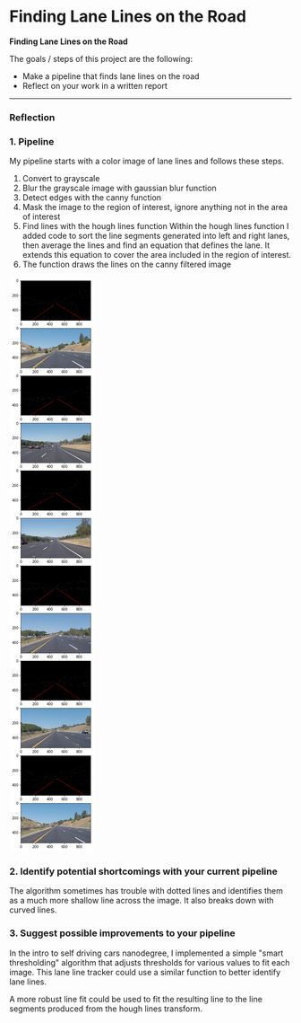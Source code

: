 # **Finding Lane Lines on the Road** 

**Finding Lane Lines on the Road**

The goals / steps of this project are the following:
* Make a pipeline that finds lane lines on the road
* Reflect on your work in a written report


[//]: # (Image References)

[image1]: ./examples/lines_detected.png "Detected lines"
[image2]: ./examples/lines_example.png "Example image"

---

### Reflection

### 1. Pipeline
My pipeline starts with a color image of lane lines and follows these steps.
1. Convert to grayscale
2. Blur the grayscale image with gaussian blur function
3. Detect edges with the canny function
4. Mask the image to the region of interest, ignore anything not in the area of interest
5. Find lines with the hough lines function
  Within the hough lines function I added code to sort the line segments generated into left and right lanes, then average the lines and find an equation that defines the lane. It extends this equation to cover the area included in the region of interest.
6. The function draws the lines on the canny filtered image

![alt text][image1]


### 2. Identify potential shortcomings with your current pipeline

The algorithm sometimes has trouble with dotted lines and identifies them as a much more shallow line across the image. It also breaks down with curved lines.


### 3. Suggest possible improvements to your pipeline
In the intro to self driving cars nanodegree, I implemented a simple "smart thresholding" algorithm that adjusts thresholds for various values to fit each image. This lane line tracker could use a similar function to better identify lane lines.

A more robust line fit could be used to fit the resulting line to the line segments produced from the hough lines transform.
